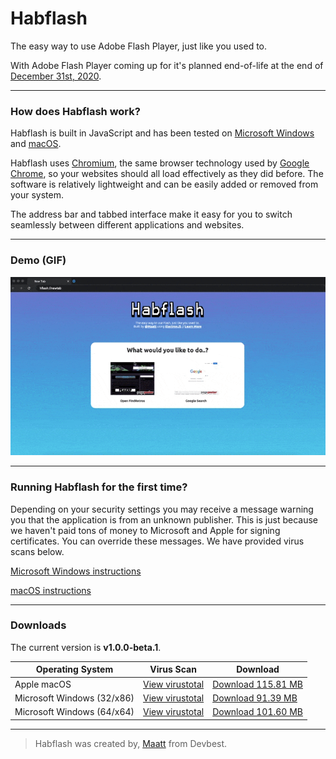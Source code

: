 # Habflash
The easy way to use Adobe Flash Player, just like you used to.

With Adobe Flash Player coming up for it's planned end-of-life at the end of [December 31st, 2020][1].

---

### How does Habflash work?
Habflash is built in JavaScript and has been tested on [Microsoft Windows][2] and [macOS][3].

Habflash uses [Chromium][4], the same browser technology used by [Google Chrome][4], so your websites should all load effectively as they did before. The software is relatively lightweight and can be easily added or removed from your system.

The address bar and tabbed interface make it easy for you to switch seamlessly between different applications and websites.

---

### Demo (GIF)
![Demo](https://raw.githubusercontent.com/RetroResources/Habflash/main/demo.gif)

---

### Running Habflash for the first time?
Depending on your security settings you may receive a message warning you that the application is from an unknown publisher. This is just because we haven't paid tons of money to Microsoft and Apple for signing certificates. You can override these messages. We have provided virus scans below.

[Microsoft Windows instructions][6]

[macOS instructions][7]

---

### Downloads

The current version is **v1.0.0-beta.1**.

| Operating System           | Virus Scan            | Download                 |
|----------------------------|-----------------------|--------------------------|
| Apple macOS                | [View virustotal][8]  | [Download 115.81 MB][9]  |
| Microsoft Windows (32/x86) | [View virustotal][10] | [Download 91.39 MB][11]  |
| Microsoft Windows (64/x64) | [View virustotal][12] | [Download 101.60 MB][13] |



---

> Habflash was created by, [Maatt][14] from Devbest.


[1]: https://www.adobe.com/products/flashplayer/end-of-life.html
[2]: https://en.wikipedia.org/wiki/Microsoft_Windows
[3]: https://en.wikipedia.org/wiki/MacOS
[4]: https://en.wikipedia.org/wiki/Chromium_(web_browser)
[5]: https://en.wikipedia.org/wiki/Google_Chrome
[6]: https://www.pcworld.com/article/3197443/how-to-get-past-windows-defender-smartscreen-in-windows-10.html
[7]: https://www.imore.com/how-open-apps-anywhere-macos-catalina-and-mojave
[8]: https://www.virustotal.com/gui/file/f78ee57069aa717a8e45fc3ceb3c29f72766493a3d01d8bf949fb5d16df7fe61/detection
[9]: https://github.com/RetroResources/Habflash/releases/download/v1.0.0-beta.1/Habflash.dmg
[10]: https://www.virustotal.com/gui/file/409edda02f28beadb418a0e4418538e5a57263c30a6cc72db7ddb41877084799/detection
[11]: https://github.com/RetroResources/Habflash/releases/download/v1.0.0-beta.1/Habflash_32.exe
[12]: https://www.virustotal.com/gui/file/fe3fafacbc9deb5a1e5c0037335d5716e657a2839ac5d034eda517e4f25e7214/detection
[13]: https://github.com/RetroResources/Habflash/releases/download/v1.0.0-beta.1/Habflash_64.exe
[14]: https://devbest.com/threads/habflash-the-easy-way-to-use-flash-just-like-you-used-to.91405